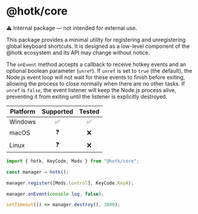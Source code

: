 # @hotk/core

⚠ Internal package — not intended for external use.

This package provides a minimal utility for registering and unregistering global keyboard shortcuts. It is designed as a low-level component of the @hotk ecosystem and its API may change without notice.

The `onEvent` method accepts a callback to receive hotkey events and an optional boolean parameter (`unref`). If `unref` is set to `true` (the default), the Node.js event loop will not wait for these events to finish before exiting, allowing the process to close normally when there are no other tasks. If `unref` is `false`, the event listener will keep the Node.js process alive, preventing it from exiting until the listener is explicitly destroyed.

| Platform | Supported | Tested |
| -------- | :-------: | :----: |
| Windows  |    ✅     |   ✅   |
| macOS    |    ❓     |   ❌   |
| Linux    |    ❓     |   ❌   |

```js
import { hotk, KeyCode, Mods } from "@hotk/core";

const manager = hotk();

manager.register([Mods.Control], KeyCode.KeyA);

manager.onEvent(console.log, false);

setTimeout(() => manager.destroy(), 3000);
```
